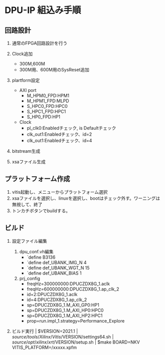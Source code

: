 # DPU-IP 組込み手順

## 回路設計
1. 通常のFPGA回路設計を行う
2. Clock追加
    * 300M,600M
    * 300M用、600M用のSysReset追加
3. plartform設定
    * AXI port
        * M_HPM0_FPD:HPM1
        * M_HPM1_FPD:MLPD
        * S_HPC0_FPD:HPC0
        * S_HPC1_FPD:HPC1
        * S_HP0_FPD:HP1
    * Clock
        * pl_clk0:Enabledチェック, is Defaultチェック
        * clk_out1:Enabledチェック、id=2
        * clk_out1:Enabledチェック、id=4     
        
4. bitstream生成
5. xsaファイル生成

## プラットフォーム作成
1. vitis起動し、メニューからプラットフォーム選択
2. xsaファイルを選択し、linuxを選択し、bootはチェック外す。ワーニングは無視して、終了
3. トンカチボタンでbuildする。

## ビルド
1. 設定ファイル編集
    1. dpu_conf.vh編集
        * `define B3136
        * `define def_UBANK_IMG_N          4
        * `define def_UBANK_WGT_N          15
        * `define def_UBANK_BIAS           1
    2. prj_config
        * freqHz=300000000:DPUCZDX8G_1.aclk
        * freqHz=600000000:DPUCZDX8G_1.ap_clk_2
        * id=2:DPUCZDX8G_1.aclk
        * id=4:DPUCZDX8G_1.ap_clk_2
        * sp=DPUCZDX8G_1.M_AXI_GP0:HP1
        * sp=DPUCZDX8G_1.M_AXI_HP0:HPC0
        * sp=DPUCZDX8G_1.M_AXI_HP2:HPC1
        * prop=run.impl_1.strategy=Performance_Explore
    
2. ビルド実行
| $VERSION=2021.1
| $source /tools/Xilinx/Vitis/$VERSION/settings64.sh
| $source /opt/xilinx/xrt/$VERSION/setup.sh
| $make BOARD=NKV VITIS_PLATFORM=<path xpfm>/xxxxx.xpfm

